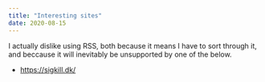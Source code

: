 ```yaml
---
title: "Interesting sites"
date: 2020-08-15
---
```


I actually dislike using RSS, both because it means I have to sort through it, and beccause it will inevitably be unsupported by one of the below.

- <a href="https://sigkill.dk/">https://sigkill.dk/</a>
